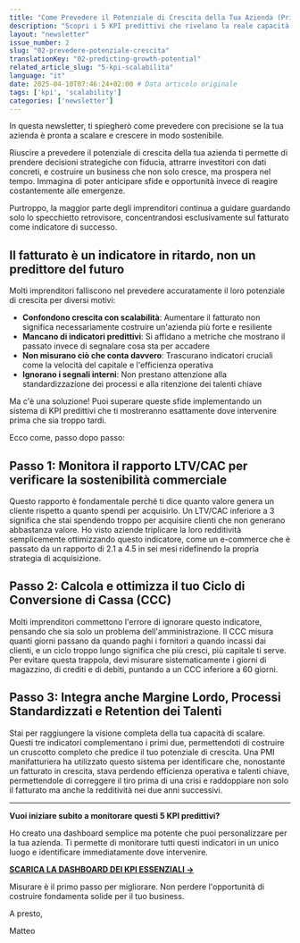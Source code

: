 ```yaml
---
title: "Come Prevedere il Potenziale di Crescita della Tua Azienda (Prima che sia Troppo Tardi)"
description: "Scopri i 5 KPI predittivi che rivelano la reale capacità della tua azienda di scalare in modo sostenibile, superando la semplice metrica del fatturato."
layout: "newsletter"
issue_number: 2
slug: "02-prevedere-potenziale-crescita"
translationKey: "02-predicting-growth-potential"
related_article_slug: "5-kpi-scalabilita"
language: "it"
date: 2025-04-10T07:46:24+02:00 # Data articolo originale
tags: ['kpi', 'scalability']
categories: ['newsletter']
---
```


In questa newsletter, ti spiegherò come prevedere con precisione se la tua azienda è pronta a scalare e crescere in modo sostenibile.

Riuscire a prevedere il potenziale di crescita della tua azienda ti permette di prendere decisioni strategiche con fiducia, attrarre investitori con dati concreti, e costruire un business che non solo cresce, ma prospera nel tempo. Immagina di poter anticipare sfide e opportunità invece di reagire costantemente alle emergenze.

Purtroppo, la maggior parte degli imprenditori continua a guidare guardando solo lo specchietto retrovisore, concentrandosi esclusivamente sul fatturato come indicatore di successo.

## Il fatturato è un indicatore in ritardo, non un predittore del futuro

Molti imprenditori falliscono nel prevedere accuratamente il loro potenziale di crescita per diversi motivi:

- **Confondono crescita con scalabilità**: Aumentare il fatturato non significa necessariamente costruire un'azienda più forte e resiliente
- **Mancano di indicatori predittivi**: Si affidano a metriche che mostrano il passato invece di segnalare cosa sta per accadere
- **Non misurano ciò che conta davvero**: Trascurano indicatori cruciali come la velocità del capitale e l'efficienza operativa
- **Ignorano i segnali interni**: Non prestano attenzione alla standardizzazione dei processi e alla ritenzione dei talenti chiave

Ma c'è una soluzione! Puoi superare queste sfide implementando un sistema di KPI predittivi che ti mostreranno esattamente dove intervenire prima che sia troppo tardi.

Ecco come, passo dopo passo:

## Passo 1: Monitora il rapporto LTV/CAC per verificare la sostenibilità commerciale

Questo rapporto è fondamentale perché ti dice quanto valore genera un cliente rispetto a quanto spendi per acquisirlo. Un LTV/CAC inferiore a 3 significa che stai spendendo troppo per acquisire clienti che non generano abbastanza valore. Ho visto aziende triplicare la loro redditività semplicemente ottimizzando questo indicatore, come un e-commerce che è passato da un rapporto di 2.1 a 4.5 in sei mesi ridefinendo la propria strategia di acquisizione.

## Passo 2: Calcola e ottimizza il tuo Ciclo di Conversione di Cassa (CCC)

Molti imprenditori commettono l'errore di ignorare questo indicatore, pensando che sia solo un problema dell'amministrazione. Il CCC misura quanti giorni passano da quando paghi i fornitori a quando incassi dai clienti, e un ciclo troppo lungo significa che più cresci, più capitale ti serve. Per evitare questa trappola, devi misurare sistematicamente i giorni di magazzino, di crediti e di debiti, puntando a un CCC inferiore a 60 giorni.

## Passo 3: Integra anche Margine Lordo, Processi Standardizzati e Retention dei Talenti

Stai per raggiungere la visione completa della tua capacità di scalare. Questi tre indicatori complementano i primi due, permettendoti di costruire un cruscotto completo che predice il tuo potenziale di crescita. Una PMI manifatturiera ha utilizzato questo sistema per identificare che, nonostante un fatturato in crescita, stava perdendo efficienza operativa e talenti chiave, permettendole di correggere il tiro prima di una crisi e raddoppiare non solo il fatturato ma anche la redditività nei due anni successivi.

---

**Vuoi iniziare subito a monitorare questi 5 KPI predittivi?**

Ho creato una dashboard semplice ma potente che puoi personalizzare per la tua azienda. Ti permette di monitorare tutti questi indicatori in un unico luogo e identificare immediatamente dove intervenire.

**[SCARICA LA DASHBOARD DEI KPI ESSENZIALI →](https://docs.google.com/spreadsheets/d/1J9raN6pQozafV3NSC_sJLqLfI6gq15LmILzyG45WnUM/edit?usp=sharing)**

Misurare è il primo passo per migliorare. Non perdere l'opportunità di costruire fondamenta solide per il tuo business.

A presto,

Matteo
